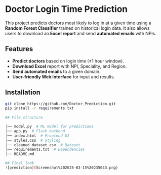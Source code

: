 # Doctor Login Time Prediction  

This project predicts doctors most likely to log in at a given time using a **Random Forest Classifier** trained on historical login data. It also allows users to download an **Excel report** and send **automated emails** with NPIs.

## Features  
- **Predict doctors** based on login time (±1 hour window).  
- **Download Excel** report with NPI, Speciality, and Region.  
- **Send automated emails** to a given domain.  
- **User-friendly Web Interface** for input and results.  

## Installation  
```sh
git clone https://github.com/Doctor_Prediction.git  
pip install -r requirements.txt  
 
## File structure

│── model.py  # ML model for predictions  
│── app.py  # Flask backend  
│── index.html  # Frontend UI  
│── styles.css  # Styling   
│── cleaned_dataset.csv  # Dataset  
│── requirements.txt  # Dependencies  
│── README.md  

## Final look
![prediction](Screenshot%202025-03-15%20235043.png)

